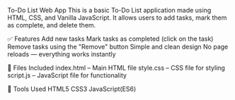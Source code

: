 To-Do List Web App
This is a basic To-Do List application made using HTML, CSS, and Vanilla JavaScript. It allows users to add tasks, mark them as complete, and delete them.

✅ Features
Add new tasks
Mark tasks as completed (click on the task)
Remove tasks using the "Remove" button
Simple and clean design
No page reloads — everything works instantly

📁 Files Included
index.html – Main HTML file
style.css – CSS file for styling
script.js – JavaScript file for functionality


🧰 Tools Used
HTML5
CSS3
JavaScript(ES6)
 